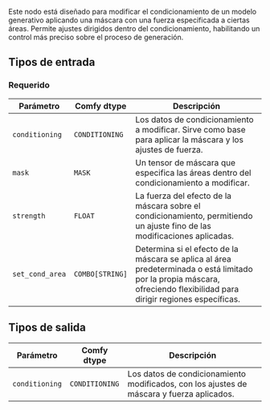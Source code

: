 Este nodo está diseñado para modificar el condicionamiento de un modelo generativo aplicando una máscara con una fuerza especificada a ciertas áreas. Permite ajustes dirigidos dentro del condicionamiento, habilitando un control más preciso sobre el proceso de generación.

## Tipos de entrada

### Requerido

| Parámetro     | Comfy dtype  | Descripción |
|---------------|--------------|-------------|
| `conditioning` | `CONDITIONING` | Los datos de condicionamiento a modificar. Sirve como base para aplicar la máscara y los ajustes de fuerza. |
| `mask`        | `MASK`       | Un tensor de máscara que especifica las áreas dentro del condicionamiento a modificar. |
| `strength`    | `FLOAT`      | La fuerza del efecto de la máscara sobre el condicionamiento, permitiendo un ajuste fino de las modificaciones aplicadas. |
| `set_cond_area` | `COMBO[STRING]` | Determina si el efecto de la máscara se aplica al área predeterminada o está limitado por la propia máscara, ofreciendo flexibilidad para dirigir regiones específicas. |

## Tipos de salida

| Parámetro     | Comfy dtype  | Descripción |
|---------------|--------------|-------------|
| `conditioning` | `CONDITIONING` | Los datos de condicionamiento modificados, con los ajustes de máscara y fuerza aplicados. |